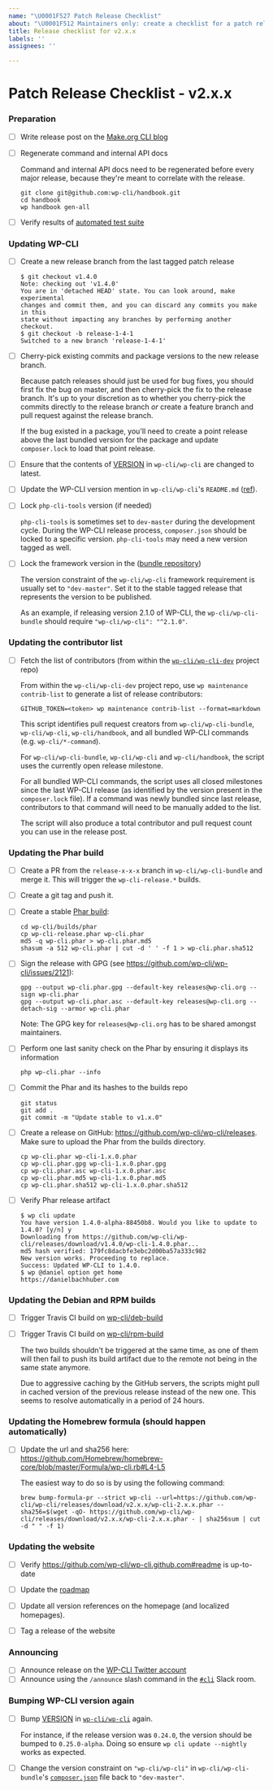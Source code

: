 ```yaml
---
name: "\U0001F527 Patch Release Checklist"
about: "\U0001F512 Maintainers only: create a checklist for a patch release process"
title: Release checklist for v2.x.x
labels: ''
assignees: ''

---
```


# Patch Release Checklist - v2.x.x

### Preparation

- [ ] Write release post on the [Make.org CLI blog](https://make.wordpress.org/cli/wp-admin/post-new.php)
- [ ] Regenerate command and internal API docs

    Command and internal API docs need to be regenerated before every major release, because they're meant to correlate with the release.

    ```
    git clone git@github.com:wp-cli/handbook.git
    cd handbook
    wp handbook gen-all
    ```

- [ ] Verify results of [automated test suite](https://github.com/wp-cli/automated-tests)

### Updating WP-CLI

- [ ] Create a new release branch from the last tagged patch release

    ```
    $ git checkout v1.4.0
    Note: checking out 'v1.4.0'
    You are in 'detached HEAD' state. You can look around, make experimental
    changes and commit them, and you can discard any commits you make in this
    state without impacting any branches by performing another checkout.
    $ git checkout -b release-1-4-1
    Switched to a new branch 'release-1-4-1'
    ```

- [ ] Cherry-pick existing commits and package versions to the new release branch.

    Because patch releases should just be used for bug fixes, you should first fix the bug on master, and then cherry-pick the fix to the release branch. It's up to your discretion as to whether you cherry-pick the commits directly to the release branch *or* create a feature branch and pull request against the release branch.

    If the bug existed in a package, you'll need to create a point release above the last bundled version for the package and update `composer.lock` to load that point release.

- [ ] Ensure that the contents of [VERSION](https://github.com/wp-cli/wp-cli/blob/master/VERSION) in `wp-cli/wp-cli` are changed to latest.

- [ ] Update the WP-CLI version mention in `wp-cli/wp-cli`'s `README.md` ([ref](https://github.com/wp-cli/wp-cli/issues/3647)).

- [ ] Lock `php-cli-tools` version (if needed)

    `php-cli-tools` is sometimes set to `dev-master` during the development cycle. During the WP-CLI release process, `composer.json` should be locked to a specific version. `php-cli-tools` may need a new version tagged as well.

- [ ] Lock the framework version in the ([bundle repository](https://github.com/wp-cli/wp-cli-bundle/))

    The version constraint of the `wp-cli/wp-cli` framework requirement is usually set to `"dev-master"`. Set it to the stable tagged release that represents the version to be published.

    As an example, if releasing version 2.1.0 of WP-CLI, the `wp-cli/wp-cli-bundle` should require `"wp-cli/wp-cli": "^2.1.0"`.

### Updating the contributor list

- [ ] Fetch the list of contributors (from within the [`wp-cli/wp-cli-dev`](https://githubcom/wp-cli/wp-cli-dev/) project repo)

    From within the `wp-cli/wp-cli-dev` project repo, use `wp maintenance contrib-list` to generate a list of release contributors:

    ```
    GITHUB_TOKEN=<token> wp maintenance contrib-list --format=markdown
    ```

    This script identifies pull request creators from `wp-cli/wp-cli-bundle`, `wp-cli/wp-cli`, `wp-cli/handbook`, and all bundled WP-CLI commands (e.g. `wp-cli/*-command`).

    For `wp-cli/wp-cli-bundle`, `wp-cli/wp-cli` and `wp-cli/handbook`, the script uses the currently open release milestone.

    For all bundled WP-CLI commands, the script uses all closed milestones since the last WP-CLI release (as identified by the version present in the `composer.lock` file). If a command was newly bundled since last release, contributors to that command will need to be manually added to the list.

    The script will also produce a total contributor and pull request count you can use in the release post.

### Updating the Phar build

- [ ] Create a PR from the `release-x-x-x` branch in `wp-cli/wp-cli-bundle` and merge it. This will trigger the `wp-cli-release.*` builds.

- [ ] Create a git tag and push it.

- [ ] Create a stable [Phar build](https://github.com/wp-cli/builds/tree/gh-pages/phar):

    ```
    cd wp-cli/builds/phar
    cp wp-cli-release.phar wp-cli.phar
    md5 -q wp-cli.phar > wp-cli.phar.md5
    shasum -a 512 wp-cli.phar | cut -d ' ' -f 1 > wp-cli.phar.sha512
    ```

- [ ] Sign the release with GPG (see <https://github.com/wp-cli/wp-cli/issues/2121>):

    ```
    gpg --output wp-cli.phar.gpg --default-key releases@wp-cli.org --sign wp-cli.phar
    gpg --output wp-cli.phar.asc --default-key releases@wp-cli.org --detach-sig --armor wp-cli.phar
    ```

    Note: The GPG key for `releases@wp-cli.org` has to be shared amongst maintainers.

- [ ] Perform one last sanity check on the Phar by ensuring it displays its information

    ```
    php wp-cli.phar --info
    ```

- [ ] Commit the Phar and its hashes to the builds repo

    ```
    git status
    git add .
    git commit -m "Update stable to v1.x.0"
    ```

- [ ] Create a release on GitHub: <https://github.com/wp-cli/wp-cli/releases>. Make sure to upload the Phar from the builds directory.

    ```
    cp wp-cli.phar wp-cli-1.x.0.phar
    cp wp-cli.phar.gpg wp-cli-1.x.0.phar.gpg
    cp wp-cli.phar.asc wp-cli-1.x.0.phar.asc
    cp wp-cli.phar.md5 wp-cli-1.x.0.phar.md5
    cp wp-cli.phar.sha512 wp-cli-1.x.0.phar.sha512
    ```

- [ ] Verify Phar release artifact

    ```
    $ wp cli update
    You have version 1.4.0-alpha-88450b8. Would you like to update to 1.4.0? [y/n] y
    Downloading from https://github.com/wp-cli/wp-cli/releases/download/v1.4.0/wp-cli-1.4.0.phar...
    md5 hash verified: 179fc8dacbfe3ebc2d00ba57a333c982
    New version works. Proceeding to replace.
    Success: Updated WP-CLI to 1.4.0.
    $ wp @daniel option get home
    https://danielbachhuber.com
    ```

### Updating the Debian and RPM builds

- [ ] Trigger Travis CI build on [wp-cli/deb-build](https://github.com/wp-cli/deb-build)
- [ ] Trigger Travis CI build on [wp-cli/rpm-build](https://github.com/wp-cli/rpm-build)

    The two builds shouldn't be triggered at the same time, as one of them will then fail to push its build artifact due to the remote not being in the same state anymore.

    Due to aggressive caching by the GitHub servers, the scripts might pull in cached version of the previous release instead of the new one. This seems to resolve automatically in a period of 24 hours.

### Updating the Homebrew formula (should happen automatically)

- [ ] Update the url and sha256 here: https://github.com/Homebrew/homebrew-core/blob/master/Formula/wp-cli.rb#L4-L5

    The easiest way to do so is by using the following command:

    ```
    brew bump-formula-pr --strict wp-cli --url=https://github.com/wp-cli/wp-cli/releases/download/v2.x.x/wp-cli-2.x.x.phar --sha256=$(wget -qO- https://github.com/wp-cli/wp-cli/releases/download/v2.x.x/wp-cli-2.x.x.phar - | sha256sum | cut -d " " -f 1)
    ```

### Updating the website

- [ ] Verify <https://github.com/wp-cli/wp-cli.github.com#readme> is up-to-date

- [ ] Update the [roadmap](https://make.wordpress.org/cli/handbook/roadmap/)

- [ ] Update all version references on the homepage (and localized homepages).

- [ ] Tag a release of the website

### Announcing

- [ ] Announce release on the [WP-CLI Twitter account](https://twitter.com/wpcli)
- [ ] Announce using the `/announce` slash command in the [`#cli`](https://wordpress.slack.com/messages/C02RP4T41) Slack room.

### Bumping WP-CLI version again

- [ ] Bump [VERSION](https://github.com/wp-cli/wp-cli/blob/master/VERSION) in [`wp-cli/wp-cli`](https://github.com/wp-cli/wp-cli) again.

    For instance, if the release version was `0.24.0`, the version should be bumped to `0.25.0-alpha`. Doing so ensure `wp cli update --nightly` works as expected.

- [ ] Change the version constraint on `"wp-cli/wp-cli"` in `wp-cli/wp-cli-bundle`'s [`composer.json`](https://github.com/wp-cli/wp-cli-bundle/blob/master/composer.json) file back to `"dev-master"`.
